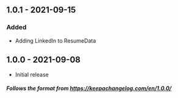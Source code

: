 ## 1.0.1 - 2021-09-15

### Added
- Adding LinkedIn to ResumeData


## 1.0.0 - 2021-09-08

- Initial release

##### Follows the format from https://keepachangelog.com/en/1.0.0/
